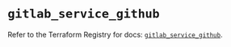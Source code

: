 # `gitlab_service_github`

Refer to the Terraform Registry for docs: [`gitlab_service_github`](https://registry.terraform.io/providers/gitlabhq/gitlab/17.4.0/docs/resources/service_github).
